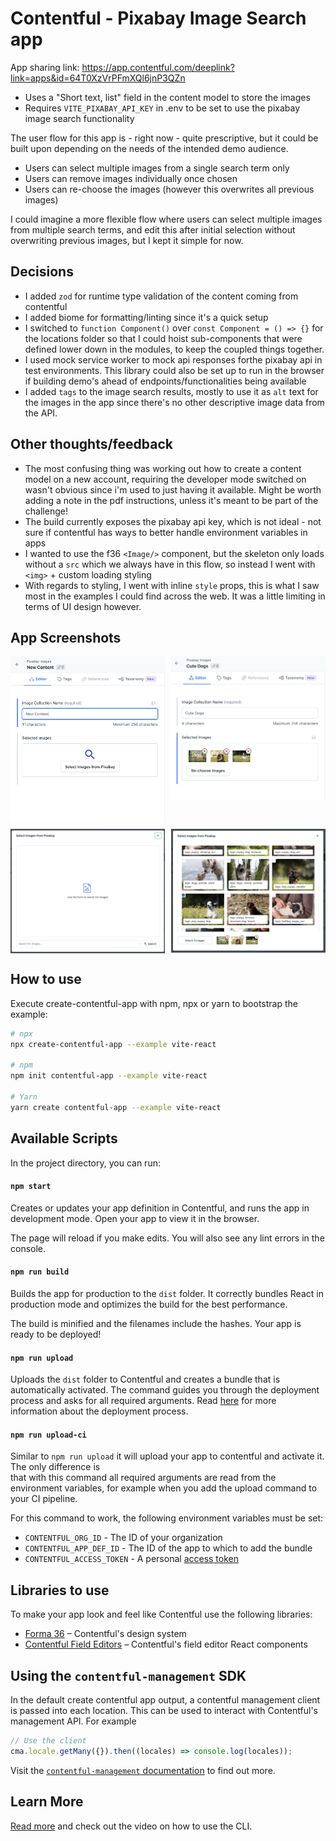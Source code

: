 # Contentful - Pixabay Image Search app

App sharing link: https://app.contentful.com/deeplink?link=apps&id=64T0XzVrPFmXQl6jnP3QZn

- Uses a "Short text, list" field in the content model to store the images
- Requires `VITE_PIXABAY_API_KEY` in .env to be set to use the pixabay image search functionality

The user flow for this app is - right now - quite prescriptive, but it could be built upon depending on the needs of the intended demo audience.
- Users can select multiple images from a single search term only
- Users can remove images individually once chosen
- Users can re-choose the images (however this overwrites all previous images)

I could imagine a more flexible flow where users can select multiple images from multiple search terms, and edit this after initial selection without overwriting previous images, but I kept it simple for now.

## Decisions

- I added `zod` for runtime type validation of the content coming from contentful
- I added biome for formatting/linting since it's a quick setup
- I switched to `function Component()` over `const Component = () => {}` for the locations folder so that I could hoist sub-components that were defined lower down in the modules, to keep the coupled things together.
- I used mock service worker to mock api responses forthe pixabay api in test environments. This library could also be set up to run in the browser if building demo's ahead of endpoints/functionalities being available
- I added `tags` to the image search results, mostly to use it as `alt` text for the images in the app since there's no other descriptive image data from the API.


## Other thoughts/feedback

- The most confusing thing was working out how to create a content model on a new account, requiring the developer mode switched on wasn't obvious since i'm used to just having it available. Might be worth adding a note in the pdf instructions, unless it's meant to be part of the challenge!
- The build currently exposes the pixabay api key, which is not ideal - not sure if contentful has ways to better handle environment variables in apps
- I wanted to use the f36 `<Image/>` component, but the skeleton only loads without a `src` which we always have in this flow, so instead I went with `<img>` + custom loading styling
- With regards to styling, I went with inline `style` props, this is what I saw most in the examples I could find across the web. It was a little limiting in terms of UI design however.

## App Screenshots

<div style="display: grid; grid-template-columns: repeat(2, 1fr); gap: 10px;">
  <img src="./docs/DefaultFieldState.png" style="width: 100%;">
  <img src="./docs/SelectedFieldState.png" style="width: 100%;">
  <img src="./docs/DefaultDialogState.png" style="width: 100%;">
  <img src="./docs/SelectedDialogState.png" style="width: 100%;">
</div>

## How to use

Execute create-contentful-app with npm, npx or yarn to bootstrap the example:

```bash
# npx
npx create-contentful-app --example vite-react

# npm
npm init contentful-app --example vite-react

# Yarn
yarn create contentful-app --example vite-react
```

## Available Scripts

In the project directory, you can run:

#### `npm start`

Creates or updates your app definition in Contentful, and runs the app in development mode.
Open your app to view it in the browser.

The page will reload if you make edits.
You will also see any lint errors in the console.

#### `npm run build`

Builds the app for production to the `dist` folder.
It correctly bundles React in production mode and optimizes the build for the best performance.

The build is minified and the filenames include the hashes.
Your app is ready to be deployed!

#### `npm run upload`

Uploads the `dist` folder to Contentful and creates a bundle that is automatically activated.
The command guides you through the deployment process and asks for all required arguments.
Read [here](https://www.contentful.com/developers/docs/extensibility/app-framework/create-contentful-app/#deploy-with-contentful) for more information about the deployment process.

#### `npm run upload-ci`

Similar to `npm run upload` it will upload your app to contentful and activate it. The only difference is  
that with this command all required arguments are read from the environment variables, for example when you add
the upload command to your CI pipeline.

For this command to work, the following environment variables must be set:

- `CONTENTFUL_ORG_ID` - The ID of your organization
- `CONTENTFUL_APP_DEF_ID` - The ID of the app to which to add the bundle
- `CONTENTFUL_ACCESS_TOKEN` - A personal [access token](https://www.contentful.com/developers/docs/references/content-management-api/#/reference/personal-access-tokens)

## Libraries to use

To make your app look and feel like Contentful use the following libraries:

- [Forma 36](https://f36.contentful.com/) – Contentful's design system
- [Contentful Field Editors](https://www.contentful.com/developers/docs/extensibility/field-editors/) – Contentful's field editor React components

## Using the `contentful-management` SDK

In the default create contentful app output, a contentful management client is
passed into each location. This can be used to interact with Contentful's
management API. For example

```js
// Use the client
cma.locale.getMany({}).then((locales) => console.log(locales));
```

Visit the [`contentful-management` documentation](https://www.contentful.com/developers/docs/extensibility/app-framework/sdk/#using-the-contentful-management-library)
to find out more.

## Learn More

[Read more](https://www.contentful.com/developers/docs/extensibility/app-framework/create-contentful-app/) and check out the video on how to use the CLI.
